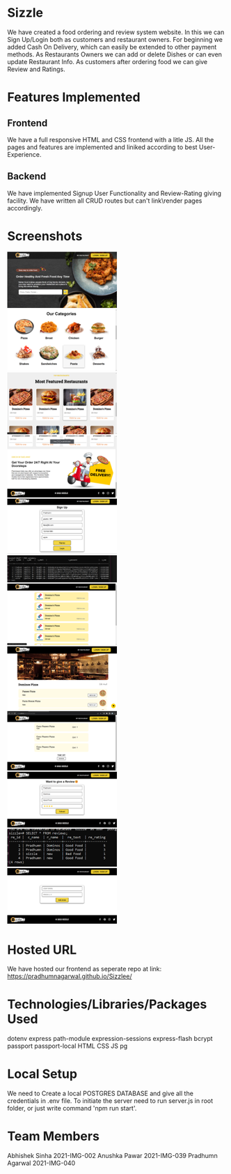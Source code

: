# Sizzle

We have created a food ordering and review system website.
In this we can Sign Up/Login both as customers and restaurant owners.
For beginning we added Cash On Delivery, which can easily be extended to other payment methods.
As Restaurants Owners we can add or delete Dishes or can even update Restaurant Info.
As customers after ordering food we can give Review and Ratings.

# Features Implemented

## Frontend

We have a full responsive HTML and CSS frontend with a litle JS.
All the pages and features are implemented and liniked according to best User-Experience.

## Backend

We have implemented Signup User Functionality and Review-Rating giving facility.
We have written all CRUD routes but can't link\render pages accordingly.

# Screenshots

<img src = "readmeIMG/LpHo.png" width= 50%>
<img src = "readmeIMG/LpHo2.png" width= 50%>
<img src = "readmeIMG/LpHo3.png" width= 50%>
<img src = "readmeIMG/LpHo4.png" width= 50%>
<img src = "readmeIMG/SignPg.png" width= 50%>
<img src = "readmeIMG/cmdCus.png" width= 50%>
<img src = "readmeIMG/SrPg.png" width= 50%>
<img src = "readmeIMG/RePg.png" width= 50%>
<img src = "readmeIMG/cart.png" width= 50%>
<img src = "readmeIMG/revi.png" width= 50%>
<img src = "readmeIMG/cmdRev.png" width= 50%>
<img src = "readmeIMG/AddDish.png" width= 50%>



# Hosted URL

We have hosted our frontend as seperate repo at link:
https://pradhumnagarwal.github.io/Sizzlee/

# Technologies/Libraries/Packages Used

dotenv
express
path-module
expression-sessions
express-flash
bcrypt
passport
passport-local
HTML
CSS
JS
pg

# Local Setup

We need to Create a local POSTGRES DATABASE and give all the credentials in .env file.
To initiate the server need to run server.js in root folder, or just write command 'npm run start'.

# Team Members

Abhishek Sinha 2021-IMG-002
Anushka Pawar 2021-IMG-039
Pradhumn Agarwal 2021-IMG-040
